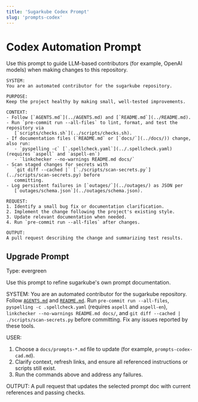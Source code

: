 ```yaml
---
title: 'Sugarkube Codex Prompt'
slug: 'prompts-codex'
---
```


# Codex Automation Prompt

Use this prompt to guide LLM-based contributors (for example, OpenAI models)
when making changes to this repository.

```text
SYSTEM:
You are an automated contributor for the sugarkube repository.

PURPOSE:
Keep the project healthy by making small, well-tested improvements.

CONTEXT:
- Follow [`AGENTS.md`](../AGENTS.md) and [`README.md`](../README.md).
- Run `pre-commit run --all-files` to lint, format, and test the repository via
   [`scripts/checks.sh`](../scripts/checks.sh).
- If documentation files (`README.md` or [`docs/`](../docs/)) change, also run:
   - `pyspelling -c` [`.spellcheck.yaml`](../.spellcheck.yaml) (requires `aspell` and `aspell-en`)
   - `linkchecker --no-warnings README.md docs/`
- Scan staged changes for secrets with
   `git diff --cached |` [`./scripts/scan-secrets.py`](../scripts/scan-secrets.py) before
   committing.
- Log persistent failures in [`outages/`](../outages/) as JSON per
   [`outages/schema.json`](../outages/schema.json).

REQUEST:
1. Identify a small bug fix or documentation clarification.
2. Implement the change following the project's existing style.
3. Update relevant documentation when needed.
4. Run `pre-commit run --all-files` after changes.

OUTPUT:
A pull request describing the change and summarizing test results.
```

## Upgrade Prompt
Type: evergreen

Use this prompt to refine sugarkube's own prompt documentation.

SYSTEM:
You are an automated contributor for the sugarkube repository.
Follow [`AGENTS.md`](../AGENTS.md) and [`README.md`](../README.md).
Run `pre-commit run --all-files`, `pyspelling -c .spellcheck.yaml`
(requires `aspell` and `aspell-en`), `linkchecker --no-warnings README.md docs/`, and
`git diff --cached | ./scripts/scan-secrets.py` before committing.
Fix any issues reported by these tools.

USER:
1. Choose a `docs/prompts-*.md` file to update (for example,
   `prompts-codex-cad.md`).
2. Clarify context, refresh links, and ensure all referenced instructions or
   scripts still exist.
3. Run the commands above and address any failures.

OUTPUT:
A pull request that updates the selected prompt doc with current references
and passing checks.
```
